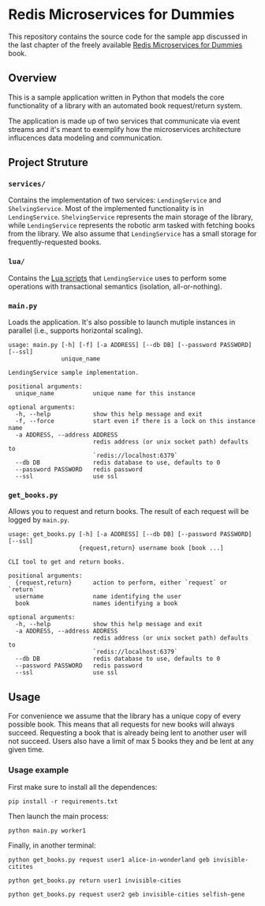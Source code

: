 # Redis Microservices for Dummies
This repository contains the source code for the sample app discussed 
in the last chapter of the freely available [Redis Microservices for Dummies](https://redislabs.com) book.

## Overview
This is a sample application written in Python that models the core 
functionality of a library with an automated book request/return system.

The application is made up of two services that communicate via event streams and
it's meant to exemplify how the microservices architecture influcences data modeling
and communication. 

## Project Struture

### `services/`
Contains the implementation of two services: `LendingService` and `ShelvingService`.
Most of the implemented functionality is in `LendingService`. 
`ShelvingService` represents the main storage of the library, while `LendingService` 
represents the robotic arm tasked with fetching books from the library. We also assume
that `LendingService` has a small storage for frequently-requested books.


### `lua/`
Contains the [Lua scripts](https://redis.io/commands/eval) that `LendingService` 
uses to perform some operations with transactional semantics (isolation, all-or-nothing).

### `main.py`
Loads the application. It's also possible to launch mutiple instances in parallel (i.e., supports horizontal scaling).
```
usage: main.py [-h] [-f] [-a ADDRESS] [--db DB] [--password PASSWORD] [--ssl]
               unique_name

LendingService sample implementation.

positional arguments:
  unique_name           unique name for this instance

optional arguments:
  -h, --help            show this help message and exit
  -f, --force           start even if there is a lock on this instance name
  -a ADDRESS, --address ADDRESS
                        redis address (or unix socket path) defaults to
                        `redis://localhost:6379`
  --db DB               redis database to use, defaults to 0
  --password PASSWORD   redis password
  --ssl                 use ssl
  ```

### `get_books.py`
Allows you to request and return books. The result of each request will be logged by `main.py`.
```
usage: get_books.py [-h] [-a ADDRESS] [--db DB] [--password PASSWORD] [--ssl]
                    {request,return} username book [book ...]

CLI tool to get and return books.

positional arguments:
  {request,return}      action to perform, either `request` or `return`
  username              name identifying the user
  book                  names identifying a book

optional arguments:
  -h, --help            show this help message and exit
  -a ADDRESS, --address ADDRESS
                        redis address (or unix socket path) defaults to
                        `redis://localhost:6379`
  --db DB               redis database to use, defaults to 0
  --password PASSWORD   redis password
  --ssl                 use ssl
  ```

## Usage
For convenience we assume that the library has a unique copy of every possible book. 
This means that all requests for new books will always succeed.
Requesting a book that is already being lent to another user will not succeed.
Users also have a limit of max 5 books they and be lent at any given time.


### Usage example

First make sure to install all the dependences:

`pip install -r requirements.txt`

Then launch the main process:

`python main.py worker1`

Finally, in another terminal:

`python get_books.py request user1 alice-in-wonderland geb invisible-citites`

`python get_books.py return user1 invisible-cities`

`python get_books.py request user2 geb invisible-cities selfish-gene`




